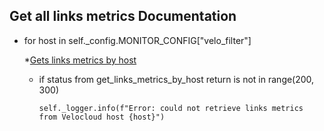 ## Get all links metrics Documentation

* for host in self._config.MONITOR_CONFIG["velo_filter"]
    
    *[Gets links metrics by host](get_links_metrics_by_host.md)
    * if status from get_links_metrics_by_host return is not in range(200, 300)
      ```
      self._logger.info(f"Error: could not retrieve links metrics from Velocloud host {host}")
      ```